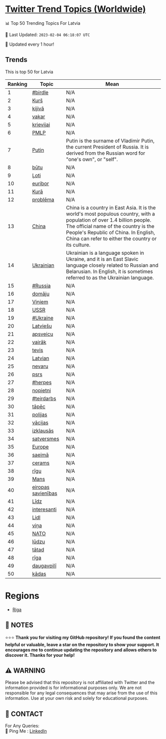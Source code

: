 [Twitter Trend Topics (Worldwide)](https://github.com/ErcinDedeoglu/Twitter-Trend-Topics)
==========


📊 Top 50 Trending Topics For Latvia

📆 Last Updated: `2023-02-04 06:18:07 UTC`

🔧 Updated every 1 hour!


## Trends

This is top 50 for Latvia

| Ranking | Topic | Mean |
| ------- | ------------ | ------------ |
| 1 | [#birdle](http://twitter.com/search?q=%23birdle) | N/A |
| 2 | [Kurš](http://twitter.com/search?q=Kur%c5%a1) | N/A |
| 3 | [kijivā](http://twitter.com/search?q=kijiv%c4%81) | N/A |
| 4 | [vakar](http://twitter.com/search?q=vakar) | N/A |
| 5 | [krievijai](http://twitter.com/search?q=krievijai) | N/A |
| 6 | [PMLP](http://twitter.com/search?q=PMLP) | N/A |
| 7 | [Putin](http://twitter.com/search?q=Putin) | Putin is the surname of Vladimir Putin, the current President of Russia. It is derived from the Russian word for "one's own", or "self". |
| 8 | [būtu](http://twitter.com/search?q=b%c5%abtu) | N/A |
| 9 | [Ļoti](http://twitter.com/search?q=%c4%bboti) | N/A |
| 10 | [euribor](http://twitter.com/search?q=euribor) | N/A |
| 11 | [Kurā](http://twitter.com/search?q=Kur%c4%81) | N/A |
| 12 | [problēma](http://twitter.com/search?q=probl%c4%93ma) | N/A |
| 13 | [China](http://twitter.com/search?q=China) | China is a country in East Asia. It is the world's most populous country, with a population of over 1.4 billion people. The official name of the country is the People's Republic of China. In English, China can refer to either the country or its culture. |
| 14 | [Ukrainian](http://twitter.com/search?q=Ukrainian) | Ukrainian is a language spoken in Ukraine, and it is an East Slavic language closely related to Russian and Belarusian. In English, it is sometimes referred to as the Ukrainian language. |
| 15 | [#Russia](http://twitter.com/search?q=%23Russia) | N/A |
| 16 | [domāju](http://twitter.com/search?q=dom%c4%81ju) | N/A |
| 17 | [Viņiem](http://twitter.com/search?q=Vi%c5%86iem) | N/A |
| 18 | [USSR](http://twitter.com/search?q=USSR) | N/A |
| 19 | [#Ukraine](http://twitter.com/search?q=%23Ukraine) | N/A |
| 20 | [Latviešu](http://twitter.com/search?q=Latvie%c5%a1u) | N/A |
| 21 | [apsveicu](http://twitter.com/search?q=apsveicu) | N/A |
| 22 | [vairāk](http://twitter.com/search?q=vair%c4%81k) | N/A |
| 23 | [tevis](http://twitter.com/search?q=tevis) | N/A |
| 24 | [Latvian](http://twitter.com/search?q=Latvian) | N/A |
| 25 | [nevaru](http://twitter.com/search?q=nevaru) | N/A |
| 26 | [psrs](http://twitter.com/search?q=psrs) | N/A |
| 27 | [#herpes](http://twitter.com/search?q=%23herpes) | N/A |
| 28 | [nopietni](http://twitter.com/search?q=nopietni) | N/A |
| 29 | [#teirdarbs](http://twitter.com/search?q=%23teirdarbs) | N/A |
| 30 | [tāpēc](http://twitter.com/search?q=t%c4%81p%c4%93c) | N/A |
| 31 | [polijas](http://twitter.com/search?q=polijas) | N/A |
| 32 | [vācijas](http://twitter.com/search?q=v%c4%81cijas) | N/A |
| 33 | [izklausās](http://twitter.com/search?q=izklaus%c4%81s) | N/A |
| 34 | [satversmes](http://twitter.com/search?q=satversmes) | N/A |
| 35 | [Europe](http://twitter.com/search?q=Europe) | N/A |
| 36 | [saeimā](http://twitter.com/search?q=saeim%c4%81) | N/A |
| 37 | [cerams](http://twitter.com/search?q=cerams) | N/A |
| 38 | [rīgu](http://twitter.com/search?q=r%c4%abgu) | N/A |
| 39 | [Mans](http://twitter.com/search?q=Mans) | N/A |
| 40 | [eiropas savienības](http://twitter.com/search?q=eiropas+savien%c4%abbas) | N/A |
| 41 | [Līdz](http://twitter.com/search?q=L%c4%abdz) | N/A |
| 42 | [interesanti](http://twitter.com/search?q=interesanti) | N/A |
| 43 | [Lidl](http://twitter.com/search?q=Lidl) | N/A |
| 44 | [viņa](http://twitter.com/search?q=vi%c5%86a) | N/A |
| 45 | [NATO](http://twitter.com/search?q=NATO) | N/A |
| 46 | [lūdzu](http://twitter.com/search?q=l%c5%abdzu) | N/A |
| 47 | [tātad](http://twitter.com/search?q=t%c4%81tad) | N/A |
| 48 | [rīga](http://twitter.com/search?q=r%c4%abga) | N/A |
| 49 | [daugavpilī](http://twitter.com/search?q=daugavpil%c4%ab) | N/A |
| 50 | [kādas](http://twitter.com/search?q=k%c4%81das) | N/A |



# Regions

* [Riga](</Latvia/Riga.md>)



## 📝 NOTES

⭐⭐⭐ **Thank you for visiting my GitHub repository! If you found the content helpful or valuable, leave a star on the repository to show your support. It encourages me to continue updating the repository and allows others to discover it. Thanks for your help!**


## ⚠️ WARNING

Please be advised that this repository is not affiliated with Twitter and the information provided is for informational purposes only. We are not responsible for any legal consequences that may arise from the use of this information. Use at your own risk and solely for educational purposes.


## 📨 CONTACT

 For Any Queries:  
            🏓 Ping Me : [LinkedIn](https://www.linkedin.com/in/ercindedeoglu/)
